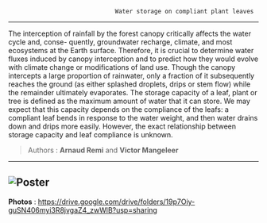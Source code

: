                                   Water storage on compliant plant leaves          
---
The interception of rainfall by the forest canopy critically affects the water cycle and, conse- quently, groundwater recharge, climate, and most ecosystems at the Earth surface. Therefore, it is crucial to determine water fluxes induced by canopy interception and to predict how they would evolve with climate change or modifications of land use. Though the canopy intercepts a large proportion of rainwater, only a fraction of it subsequently reaches the ground (as either splashed droplets, drips or stem flow) while the remainder ultimately evaporates. The storage capacity of a leaf, plant or tree is defined as the maximum amount of water that it can store. We may expect that this capacity depends on the compliance of the leafs: a compliant leaf bends in response to the water weight, and then water drains down and drips more easily. However, the exact relationship between storage capacity and leaf compliance is unknown.


> Authors : **Arnaud Remi** and **Victor Mangeleer**
---
![Poster](Resources/poster.png)
---
**Photos** : https://drive.google.com/drive/folders/19p7Oiy-guSN406myi3R8jvgaZ4_zwWlB?usp=sharing


